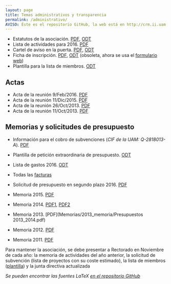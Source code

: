 ```yaml
---
layout: page
title: Temas administrativos y transparencia
permalink: /administrativo/
AVISO: Éste es el repositorio GitHub, la web está en http://crm.ii.uam.es/
---
```


* Estatutos de la asociación. [PDF](Estatutos/estatutos.pdf), [ODT](Estatutos/estatutos.odt)
* Lista de actividades para 2016. [PDF](ListaActividades2016.pdf)
* Cartel de aviso en la puerta. [PDF](recordatorio_puerta/cartel_recordatorio_puerta.pdf), [ODT](recordatorio_puerta/cartel_recordatorio_puerta.odt)
* Ficha de inscripción. [PDF](ficha_inscripcion/ficha_inscripcion.pdf), [ODT](ficha_inscripcion/ficha_inscripcion.odt) (obsoleta, ahora se usa el [formulario web](/registro))
* Plantilla para la lista de miembros. [ODT](plantilla_listaMiembrosCRM.odt)


Actas
--

* Acta de la reunión 9/Feb/2016. [PDF](Actas/acta_9_2_2016.pdf)
* Acta de la reunión 11/Dic/2015. [PDF](Actas/acta_11_12_2015.pdf)
* Acta de la reunión 26/Oct/2013. [PDF](Actas/acta_26_10_2013.pdf)
* Acta de la reunión 11/Oct/2013. [PDF](Actas/acta_11_10_2013.pdf)


Memorias y solicitudes de presupuesto
--

* Información para el cobro de subvenciones (_CIF de la UAM: Q-2818013-A_). [PDF](cobro_de_subvenciones.pdf)
* Plantilla de petición extraordinaria de presupuesto. [ODT](plantilla_peticion_subvencion.odt)

* Lista de gastos 2016. [ODT](Facturas/2016/lista_gastos_CRM_2016.odt)
* Todas las [facturas](https://github.com/CRM-UAM/CRM-UAM.github.io/tree/master/administrativo/Facturas/)
* Solicitud de presupuesto en segundo plazo 2016. [PDF](Memorias/2015_memoria/segundoPlazo15mar2016.pdf)
* Memoria 2015. [PDF](Memorias/2015_memoria/memoria.pdf)
* Memoria 2014. [PDF1](Memorias/2014_memoria/Memoria_CRM_2014.pdf), [PDF2](Memorias/2014_memoria/Presupuestos14_15.pdf)
* Memoria 2013. [PDF](Memorias/2013_memoria/Presupuestos 2013_2014.pdf)
* Memoria 2012. [PDF](Memorias/2012_memoria/Memoria_CRM_2012.pdf)
* Memoria 2011. [PDF](Memorias/2011_memoria/proyectos2010-2011.pdf)

Para mantener la asociación, se debe presentar a Rectorado en Noviembre de cada año: la memoria de actividades del año anterior, la solicitud de subvención (lista de proyectos con su coste estimado), la lista de miembros ([plantilla](plantilla_listaMiembrosCRM.odt)) y la junta directiva actualizada

_Se pueden encontrar las fuentes LaTeX [en el repositorio GitHub](https://github.com/CRM-UAM/CRM-UAM.github.io/tree/master/administrativo/Memorias/)_


